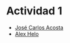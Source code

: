 # Actividad 1
<ul>
  <li><a href="https://github.com/Josekeitor">José Carlos Acosta</a></li>
<li><a href="https://github.com/AlexHelo">Alex Helo</a></li>
</ul>

